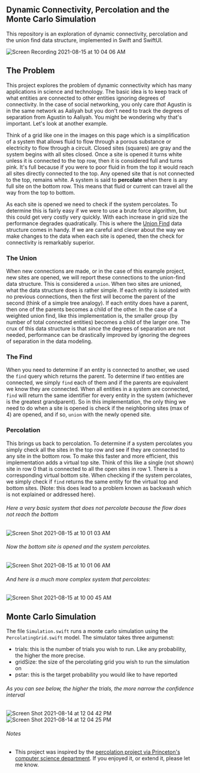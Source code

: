 ## Dynamic Connectivity, Percolation and the Monte Carlo Simulation
This repository is an exploration of  dynamic connectivity, percolation and the union find data structure, implemented in Swift and SwiftUI.

![Screen Recording 2021-08-15 at 10 04 06 AM](https://user-images.githubusercontent.com/11002/129481504-0e2d0c19-9908-4665-a752-851d32e51e6c.gif)

## The Problem
This project explores the problem of dynamic connectivity which has many applications in science and technology. The basic idea is to keep track of what entities are connected to other entities ignoring degrees of connectivity. In the case of social networking, you only care _that_ Agustin is in the same network as Aaliyah but you don't need to track the degrees of separation from Agustin to Aaliyah. You might be wondering why that's important. Let's look at another example.

Think of a grid like one in the images on this page which is a simplification of a system that allows fluid to flow through a porous substance or electricity to flow through a circuit. Closed sites (squares) are gray and the system begins with all sites closed. Once a site is opened it turns white unless it is connected to the top row, then it is considered full and turns pink. It's full because if you were to poor fluid in from the top it would reach all sites directly connected to the top. Any opened site that is not connected to the top, remains white. A system is said to **percolate** when there is any full site on the bottom row. This means that fluid or current can travel all the way from the top to bottom.

As each site is opened we need to check if the system percolates. To determine this is fairly easy if we were to use a brute force algorithm, but this could get very costly very quickly. With each increase in grid size the performance degrades quadratically. This is where the [Union Find](https://en.wikipedia.org/wiki/Disjoint-set_data_structure) data structure comes in handy. If we are careful and clever about the way we make changes to the data when each site is opened, then the check for connectivity is remarkably superior.

### The Union
When new connections are made, or in the case of this example project, new sites are opened, we will report these connections to the union-find data structure. This is considered a `union`. When two sites are unioned, what the data structure does is rather simple. If each entity is isolated with no previous connections, then the first will become the parent of the second (think of a simple tree analogy). If each entity does have a parent, then one of the parents becomes a child of the other. In the case of a weighted union find, like this implementation is, the smaller group (by number of total connected entities) becomes a child of the larger one. The crux of this data structure is that _since_ the degrees of separation are not needed, performance can be drastically improved by ignoring the degrees of separation in the data modeling.

### The Find
When you need to determine if an entity is connected to another, we used the `find` query which returns the parent. To determine if two entities are connected, we simply `find` each of them and if the parents are equivalent we know they are connected. When all entities in a system are connected, `find` will return the same identifier for every entity in the system (whichever is the greatest grandparent). So in this implementation, the only thing we need to do when a site is opened is check if the neighboring sites (max of 4) are opened, and if so, `union` with the newly opened site.

### Percolation
This brings us back to percolation. To determine if a system percolates you simply check all the sites in the top row and see if they are connected to any site in the bottom row. To make this faster and more efficient, this implementation adds a virtual top site. Think of this like a single (not shown) site in row 0 that is connected to all the open sites in row 1. There is a corresponding virtual bottom site. When checking if the system percolates, we simply check if  `find` returns the same entity for the virtual top and bottom sites. (Note: this does lead to a problem known as backwash which is not explained or addressed here).

###### Here a very basic system that does not percolate because the flow does not reach the bottom
![Screen Shot 2021-08-15 at 10 01 03 AM](https://user-images.githubusercontent.com/11002/129481406-a8798aaa-c734-478d-8da9-f74338fcb4b0.png)


###### Now the bottom site is opened and the system percolates.
![Screen Shot 2021-08-15 at 10 01 06 AM](https://user-images.githubusercontent.com/11002/129481417-ae75c24d-d59a-4ef9-b4c8-5d0a3fca0b85.png)


###### And here is a much more complex system that percolates:
![Screen Shot 2021-08-15 at 10 00 45 AM](https://user-images.githubusercontent.com/11002/129481422-5d586c51-8723-4526-9d1f-9a9857578309.png)


## Monte Carlo Simulation
The file `Simulation.swift` runs a monte carlo simulation using the `PercolatingGrid.swift` model. The simulator takes three argumenst:
- trials: this is the number of trials you wish to run. Like any probability, the higher the more precise.
- gridSize: the size of the percolating grid you wish to run the simulation on
- pstar: this is the target probability you would like to have reported

###### As you can see below, the higher the trials, the more narrow the confidence interval
![Screen Shot 2021-08-14 at 12 04 42 PM](https://user-images.githubusercontent.com/11002/129458138-6c32e181-49f2-4061-a611-a0e8d693c958.png)
![Screen Shot 2021-08-14 at 12 04 25 PM](https://user-images.githubusercontent.com/11002/129458139-6f9c637c-7cfa-4cfa-b39f-bcf47e4588f6.png)


###### Notes

* This project was inspired by the [percolation project via Princeton's computer science department](https://coursera.cs.princeton.edu/algs4/assignments/percolation/specification.php). If you enjoyed it, or extend it, please let me know.
